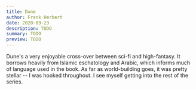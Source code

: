 ```yaml
---
title: Dune
author: Frank Herbert 
date: 2020-09-23
description: TODO
summary: TODO
preview: TODO
---
```


Dune's a very enjoyable cross-over between sci-fi and high-fantasy. It borrows
heavily from Islamic eschatology and Arabic, which informs much of language
used in the book. As far as world-building goes, it was pretty stellar -- I was
hooked throughout. I see myself getting into the rest of the series.
